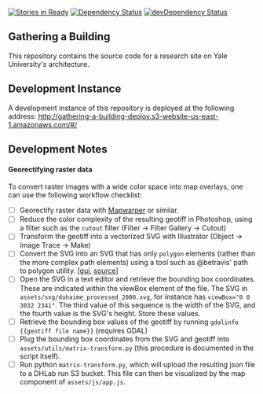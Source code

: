 [![Stories in Ready](https://badge.waffle.io/YaleDHLab/gathering-a-building.png?label=ready&title=Ready)](https://waffle.io/YaleDHLab/gathering-a-building)
[![Dependency Status](https://david-dm.org/YaleDHLab/gathering-a-building.svg)](https://david-dm.org/YaleDHLab/gathering-a-building)
[![devDependency Status](https://david-dm.org/YaleDHLab/gathering-a-building/dev-status.svg)](https://david-dm.org/YaleDHLab/gathering-a-building#info=devDependencies)

## Gathering a Building

This repository contains the source code for a research site on Yale University's architecture.

## Development Instance

A development instance of this repository is deployed at the following address: http://gathering-a-building-deploy.s3-website-us-east-1.amazonaws.com/#/

## Development Notes

#### Georectifying raster data

To convert raster images with a wide color space into map overlays, one can use the following workflow checklist:

* [ ] Georectify raster data with [Mapwarper](https://github.com/timwaters/mapwarper) or similar.
* [ ] Reduce the color complexity of the resulting geotiff in Photoshop, using a filter such as the `cutout` filter (Filter -> Filter Gallery -> Cutout)
* [ ] Transform the geotiff into a vectorized SVG with Illustrator (Object -> Image Trace -> Make)
* [ ] Convert the SVG into an SVG that has only `polygon` elements (rather than the more complex path elements) using a tool such as @betravis' path to polygon utility. [[gui](https://betravis.github.io/shape-tools/path-to-polygon/), [source](https://github.com/betravis/shape-tools/tree/master/path-to-polygon)]
* [ ] Open the SVG in a text editor and retrieve the bounding box coordinates. These are indicated within the viewBox element of the file. The SVG in `assets/svg/duhaime_processed_2000.xvg`, for instance has `viewBox="0 0 3032 2341"`. The third value of this sequence is the width of the SVG, and the fourth value is the SVG's height. Store these values.
* [ ] Retrieve the bounding box values of the geotiff by running `gdalinfo {{geotiff file name}}` (requires GDAL)
* [ ] Plug the bounding box coordinates from the SVG and geotiff into `assets/utils/matrix-transform.py` (this procedure is documented in the script itself).
* [ ] Run python `matrix-transform.py`, which will upload the resulting json file to a DHLab run S3 bucket. This file can then be visualized by the map component of `assets/js/app.js`.